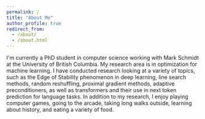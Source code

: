 ```yaml
---
permalink: /
title: "About Me"
author_profile: true
redirect_from: 
  - /about/
  - /about.html
---
```


I'm currently a PhD student in computer science working with Mark Schmidt at the University of British Columbia. My research area is in optimization for machine learning. I have conducted research looking at a variety of topics, such as the Edge of Stability phenomenon in deep learning, line search methods, random reshuffling, proximal gradient methods, adaptive preconditioners, as well as transformers and their use in next token prediction for language tasks. In addition to my research, I enjoy playing computer games, going to the arcade, taking long walks outside, learning about history, and eating a variety of food.